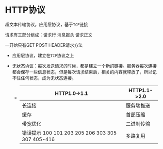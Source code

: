 # HTTP协议

超文本传输协议，应用层协议，基于`TCP`链接

请求有三部分组成：请求行 消息报头 请求正文

一开始只有GET POST HEADER请求方法

- 应用层协议，建立在`TCP`协议之上

- 无状态协议：每次发送请求的时候，都是建立一个新的链接。服务器每次连接都会保存一些信息状态，但是每次请求结束后，相关的内容就释放了，所以记不住任何状态，成为无状态连接。

  - | HTTP1.0->1.1                                     | HTTP1.1->2.0 |
    | ------------------------------------------------ | ------------ |
    | 长连接                                           | 服务端推送   |
    | 缓存                                             | 首部压缩     |
    | 带宽优化                                         | 二进制传输   |
    | 错误提示 100 101 203 205 206 303 305 307 405-416 | 多路复用     |